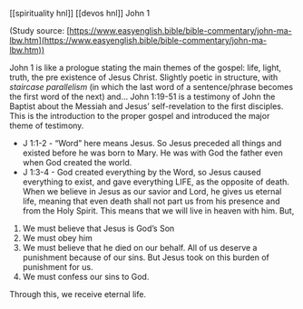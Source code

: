 [[spirituality hnl]]
[[devos hnl]]
John 1

(Study source: [https://www.easyenglish.bible/bible-commentary/john-ma-lbw.htm](https://www.easyenglish.bible/bible-commentary/john-ma-lbw.htm))

John 1 is like a prologue stating the main themes of the gospel: life, light, truth, the pre existence of Jesus Christ. Slightly poetic in structure, with _staircase parallelism_ (in which the last word of a sentence/phrase becomes the first word of the next) and… John 1:19-51 is a testimony of John the Baptist about the Messiah and Jesus’ self-revelation to the first disciples. This is the introduction to the proper gospel and introduced the major theme of testimony.

- J 1:1-2 - “Word” here means Jesus. So Jesus preceded all things and existed before he was born to Mary. He was with God the father even when God created the world.
- J 1:3-4 - God created everything by the Word, so Jesus caused everything to exist, and gave everything LIFE, as the opposite of death. When we believe in Jesus as our savior and Lord, he gives us eternal life, meaning that even death shall not part us from his presence and from the Holy Spirit. This means that we will live in heaven with him. But,

1. We must believe that Jesus is God’s Son
2. We must obey him
3. We must believe that he died on our behalf. All of us deserve a punishment because of our sins. But Jesus took on this burden of punishment for us.
4. We must confess our sins to God.

Through this, we receive eternal life.